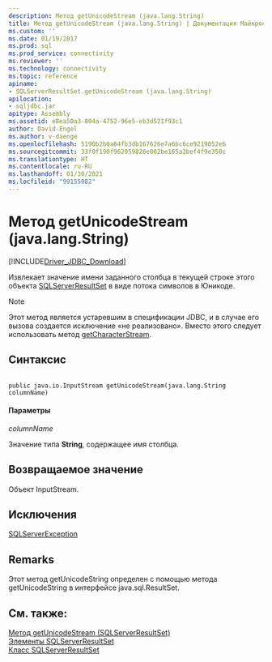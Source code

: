```yaml
---
description: Метод getUnicodeStream (java.lang.String)
title: Метод getUnicodeStream (java.lang.String) | Документация Майкрософт
ms.custom: ''
ms.date: 01/19/2017
ms.prod: sql
ms.prod_service: connectivity
ms.reviewer: ''
ms.technology: connectivity
ms.topic: reference
apiname:
- SQLServerResultSet.getUnicodeStream (java.lang.String)
apilocation:
- sqljdbc.jar
apitype: Assembly
ms.assetid: e8ea50a3-804a-4752-96e5-eb3d521f93c1
author: David-Engel
ms.author: v-daenge
ms.openlocfilehash: 5190b2b0a84fb3db167626e7a6bc6ce9219052e6
ms.sourcegitcommit: 33f0f190f962059826e002be165a2bef4f9e350c
ms.translationtype: HT
ms.contentlocale: ru-RU
ms.lasthandoff: 01/30/2021
ms.locfileid: "99155082"
---
```

# <a name="getunicodestream-method-javalangstring"></a>Метод getUnicodeStream (java.lang.String)
[!INCLUDE[Driver_JDBC_Download](../../../includes/driver_jdbc_download.md)]

  Извлекает значение имени заданного столбца в текущей строке этого объекта [SQLServerResultSet](../../../connect/jdbc/reference/sqlserverresultset-class.md) в виде потока символов в Юникоде.  
  
> [!NOTE]  
>  Этот метод является устаревшим в спецификации JDBC, и в случае его вызова создается исключение «не реализовано». Вместо этого следует использовать метод [getCharacterStream](../../../connect/jdbc/reference/getcharacterstream-method-sqlserverresultset.md).  
  
## <a name="syntax"></a>Синтаксис  
  
```  
  
public java.io.InputStream getUnicodeStream(java.lang.String columnName)  
```  
  
#### <a name="parameters"></a>Параметры  
 *columnName*  
  
 Значение типа **String**, содержащее имя столбца.  
  
## <a name="return-value"></a>Возвращаемое значение  
 Объект InputStream.  
  
## <a name="exceptions"></a>Исключения  
 [SQLServerException](../../../connect/jdbc/reference/sqlserverexception-class.md)  
  
## <a name="remarks"></a>Remarks  
 Этот метод getUnicodeString определен с помощью метода getUnicodeString в интерфейсе java.sql.ResultSet.  
  
## <a name="see-also"></a>См. также:  
 [Метод getUnicodeStream (SQLServerResultSet)](../../../connect/jdbc/reference/getunicodestream-method-sqlserverresultset.md)   
 [Элементы SQLServerResultSet](../../../connect/jdbc/reference/sqlserverresultset-members.md)   
 [Класс SQLServerResultSet](../../../connect/jdbc/reference/sqlserverresultset-class.md)  
  
  
